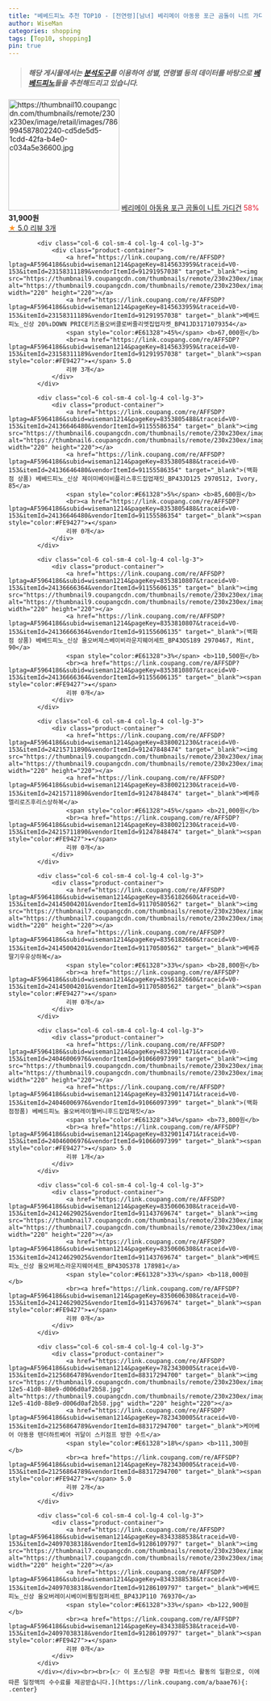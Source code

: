 ```yaml
---
title: "베베드피노 추천 TOP10 - [전연령][남녀] 베리메이 아동용 포근 곰돌이 니트 가디건"
author: WiseMan
categories: shopping
tags: [Top10, shopping]
pin: true
---
```


> ##### 해당 게시물에서는 [**분석도구**](https://itemscout.io/)를 이용하여 **성별**, **연령별** 등의 데이터를 바탕으로 [**베베드피노**](https://link.coupang.com/a/baae76)들을 추천해드리고 있습니다.
<div class="container"><div class="row">
            <div class="col-6 col-sm-4 col-lg-4 col-lg-3">
                <div class="product-container">
                    <a href="https://link.coupang.com/re/AFFSDP?lptag=AF5964186&subid=wiseman1214&pageKey=8251638138&traceid=V0-153&itemId=23757317029&vendorItemId=90781767434" target="_blank"><img src="https://thumbnail10.coupangcdn.com/thumbnails/remote/230x230ex/image/retail/images/786994587802240-cd5de5d5-1cdd-42fa-b4e0-c034a5e36600.jpg" alt="https://thumbnail10.coupangcdn.com/thumbnails/remote/230x230ex/image/retail/images/786994587802240-cd5de5d5-1cdd-42fa-b4e0-c034a5e36600.jpg" width="220" height="220"></a>
                    <a href="https://link.coupang.com/re/AFFSDP?lptag=AF5964186&subid=wiseman1214&pageKey=8251638138&traceid=V0-153&itemId=23757317029&vendorItemId=90781767434" target="_blank">베리메이 아동용 포근 곰돌이 니트 가디건</a>
                    <span style="color:#E61328">58%</span> <b>31,900원</b>
                    <br><a href="https://link.coupang.com/re/AFFSDP?lptag=AF5964186&subid=wiseman1214&pageKey=8251638138&traceid=V0-153&itemId=23757317029&vendorItemId=90781767434" target="_blank"><span style="color:#FE9427">★</span> 5.0
                    리뷰 3개</a>
                </div>
            </div>
            
            <div class="col-6 col-sm-4 col-lg-4 col-lg-3">
                <div class="product-container">
                    <a href="https://link.coupang.com/re/AFFSDP?lptag=AF5964186&subid=wiseman1214&pageKey=8145633959&traceid=V0-153&itemId=23158311189&vendorItemId=91291957038" target="_blank"><img src="https://thumbnail9.coupangcdn.com/thumbnails/remote/230x230ex/image/vendor_inventory/e4f4/83b0a57ac8005732badb71bc00173c9e5cb8b9d7344d73e96f097341f56a.jpg" alt="https://thumbnail9.coupangcdn.com/thumbnails/remote/230x230ex/image/vendor_inventory/e4f4/83b0a57ac8005732badb71bc00173c9e5cb8b9d7344d73e96f097341f56a.jpg" width="220" height="220"></a>
                    <a href="https://link.coupang.com/re/AFFSDP?lptag=AF5964186&subid=wiseman1214&pageKey=8145633959&traceid=V0-153&itemId=23158311189&vendorItemId=91291957038" target="_blank">베베드피노_신상 20%↓DOWN PRICE키즈올오버클로버줄리엣집업자켓_BP41JD3171079354</a>
                    <span style="color:#E61328">45%</span> <b>67,000원</b>
                    <br><a href="https://link.coupang.com/re/AFFSDP?lptag=AF5964186&subid=wiseman1214&pageKey=8145633959&traceid=V0-153&itemId=23158311189&vendorItemId=91291957038" target="_blank"><span style="color:#FE9427">★</span> 5.0
                    리뷰 3개</a>
                </div>
            </div>
            
            <div class="col-6 col-sm-4 col-lg-4 col-lg-3">
                <div class="product-container">
                    <a href="https://link.coupang.com/re/AFFSDP?lptag=AF5964186&subid=wiseman1214&pageKey=8353805488&traceid=V0-153&itemId=24136646480&vendorItemId=91155586354" target="_blank"><img src="https://thumbnail6.coupangcdn.com/thumbnails/remote/230x230ex/image/vendor_inventory/1437/053aff568e4a0f115fe5aad048cc19c011549479e90637362f342c8d023b.jpg" alt="https://thumbnail6.coupangcdn.com/thumbnails/remote/230x230ex/image/vendor_inventory/1437/053aff568e4a0f115fe5aad048cc19c011549479e90637362f342c8d023b.jpg" width="220" height="220"></a>
                    <a href="https://link.coupang.com/re/AFFSDP?lptag=AF5964186&subid=wiseman1214&pageKey=8353805488&traceid=V0-153&itemId=24136646480&vendorItemId=91155586354" target="_blank">(백화점 상품) 베베드피노_신상 제이미베이비플리스후드집업재킷_BP43JD125 2970512, Ivory, 85</a>
                    <span style="color:#E61328">5%</span> <b>85,600원</b>
                    <br><a href="https://link.coupang.com/re/AFFSDP?lptag=AF5964186&subid=wiseman1214&pageKey=8353805488&traceid=V0-153&itemId=24136646480&vendorItemId=91155586354" target="_blank"><span style="color:#FE9427">★</span> 
                    리뷰 0개</a>
                </div>
            </div>
            
            <div class="col-6 col-sm-4 col-lg-4 col-lg-3">
                <div class="product-container">
                    <a href="https://link.coupang.com/re/AFFSDP?lptag=AF5964186&subid=wiseman1214&pageKey=8353810807&traceid=V0-153&itemId=24136666364&vendorItemId=91155606135" target="_blank"><img src="https://thumbnail9.coupangcdn.com/thumbnails/remote/230x230ex/image/vendor_inventory/93f0/ff0a40c9112486e68775f040f93eb146781e0d35c0f09a4f2bcf62fdb2f8.jpg" alt="https://thumbnail9.coupangcdn.com/thumbnails/remote/230x230ex/image/vendor_inventory/93f0/ff0a40c9112486e68775f040f93eb146781e0d35c0f09a4f2bcf62fdb2f8.jpg" width="220" height="220"></a>
                    <a href="https://link.coupang.com/re/AFFSDP?lptag=AF5964186&subid=wiseman1214&pageKey=8353810807&traceid=V0-153&itemId=24136666364&vendorItemId=91155606135" target="_blank">(백화점 상품) 베베드피노_신상 올오버제스베이비라운지웨어세트_BP43OS189 2970467, Mint, 90</a>
                    <span style="color:#E61328">3%</span> <b>110,500원</b>
                    <br><a href="https://link.coupang.com/re/AFFSDP?lptag=AF5964186&subid=wiseman1214&pageKey=8353810807&traceid=V0-153&itemId=24136666364&vendorItemId=91155606135" target="_blank"><span style="color:#FE9427">★</span> 
                    리뷰 0개</a>
                </div>
            </div>
            
            <div class="col-6 col-sm-4 col-lg-4 col-lg-3">
                <div class="product-container">
                    <a href="https://link.coupang.com/re/AFFSDP?lptag=AF5964186&subid=wiseman1214&pageKey=8380021230&traceid=V0-153&itemId=24215711890&vendorItemId=91247848474" target="_blank"><img src="https://thumbnail9.coupangcdn.com/thumbnails/remote/230x230ex/image/vendor_inventory/d408/6c78205f37dbc2166477b00fa149fa78cf6e7ec1c0c68380f0359d39926d.jpg" alt="https://thumbnail9.coupangcdn.com/thumbnails/remote/230x230ex/image/vendor_inventory/d408/6c78205f37dbc2166477b00fa149fa78cf6e7ec1c0c68380f0359d39926d.jpg" width="220" height="220"></a>
                    <a href="https://link.coupang.com/re/AFFSDP?lptag=AF5964186&subid=wiseman1214&pageKey=8380021230&traceid=V0-153&itemId=24215711890&vendorItemId=91247848474" target="_blank">베베쥬 엘리로즈후리스상하복</a>
                    <span style="color:#E61328">45%</span> <b>21,000원</b>
                    <br><a href="https://link.coupang.com/re/AFFSDP?lptag=AF5964186&subid=wiseman1214&pageKey=8380021230&traceid=V0-153&itemId=24215711890&vendorItemId=91247848474" target="_blank"><span style="color:#FE9427">★</span> 
                    리뷰 0개</a>
                </div>
            </div>
            
            <div class="col-6 col-sm-4 col-lg-4 col-lg-3">
                <div class="product-container">
                    <a href="https://link.coupang.com/re/AFFSDP?lptag=AF5964186&subid=wiseman1214&pageKey=8356182660&traceid=V0-153&itemId=24145004201&vendorItemId=91170580562" target="_blank"><img src="https://thumbnail7.coupangcdn.com/thumbnails/remote/230x230ex/image/vendor_inventory/dc27/59736702feaa94da84d928dd522cf64b3450cea4aec8b53ccebacd9a1422.jpg" alt="https://thumbnail7.coupangcdn.com/thumbnails/remote/230x230ex/image/vendor_inventory/dc27/59736702feaa94da84d928dd522cf64b3450cea4aec8b53ccebacd9a1422.jpg" width="220" height="220"></a>
                    <a href="https://link.coupang.com/re/AFFSDP?lptag=AF5964186&subid=wiseman1214&pageKey=8356182660&traceid=V0-153&itemId=24145004201&vendorItemId=91170580562" target="_blank">베베쥬 딸기우유상하복</a>
                    <span style="color:#E61328">33%</span> <b>28,800원</b>
                    <br><a href="https://link.coupang.com/re/AFFSDP?lptag=AF5964186&subid=wiseman1214&pageKey=8356182660&traceid=V0-153&itemId=24145004201&vendorItemId=91170580562" target="_blank"><span style="color:#FE9427">★</span> 
                    리뷰 0개</a>
                </div>
            </div>
            
            <div class="col-6 col-sm-4 col-lg-4 col-lg-3">
                <div class="product-container">
                    <a href="https://link.coupang.com/re/AFFSDP?lptag=AF5964186&subid=wiseman1214&pageKey=8329011471&traceid=V0-153&itemId=24046006976&vendorItemId=91066097399" target="_blank"><img src="https://thumbnail9.coupangcdn.com/thumbnails/remote/230x230ex/image/vendor_inventory/ddf7/81df097d5b20116e59e2e9eeccafbe4bfb8483de454a7bdfa96943a6a96c.jpg" alt="https://thumbnail9.coupangcdn.com/thumbnails/remote/230x230ex/image/vendor_inventory/ddf7/81df097d5b20116e59e2e9eeccafbe4bfb8483de454a7bdfa96943a6a96c.jpg" width="220" height="220"></a>
                    <a href="https://link.coupang.com/re/AFFSDP?lptag=AF5964186&subid=wiseman1214&pageKey=8329011471&traceid=V0-153&itemId=24046006976&vendorItemId=91066097399" target="_blank">(백화점정품) 베베드피노 올오버레이첼버니후드집업재킷</a>
                    <span style="color:#E61328">34%</span> <b>73,800원</b>
                    <br><a href="https://link.coupang.com/re/AFFSDP?lptag=AF5964186&subid=wiseman1214&pageKey=8329011471&traceid=V0-153&itemId=24046006976&vendorItemId=91066097399" target="_blank"><span style="color:#FE9427">★</span> 5.0
                    리뷰 1개</a>
                </div>
            </div>
            
            <div class="col-6 col-sm-4 col-lg-4 col-lg-3">
                <div class="product-container">
                    <a href="https://link.coupang.com/re/AFFSDP?lptag=AF5964186&subid=wiseman1214&pageKey=8350606308&traceid=V0-153&itemId=24124629025&vendorItemId=91143769674" target="_blank"><img src="https://thumbnail7.coupangcdn.com/thumbnails/remote/230x230ex/image/vendor_inventory/eff9/5f62ce078845ec500be4a41475e25b8041c143aa52691528b1858d02738c.jpg" alt="https://thumbnail7.coupangcdn.com/thumbnails/remote/230x230ex/image/vendor_inventory/eff9/5f62ce078845ec500be4a41475e25b8041c143aa52691528b1858d02738c.jpg" width="220" height="220"></a>
                    <a href="https://link.coupang.com/re/AFFSDP?lptag=AF5964186&subid=wiseman1214&pageKey=8350606308&traceid=V0-153&itemId=24124629025&vendorItemId=91143769674" target="_blank">베베드피노_신상 올오버제스라운지웨어세트_BP43OS378 178981</a>
                    <span style="color:#E61328">33%</span> <b>118,000원</b>
                    <br><a href="https://link.coupang.com/re/AFFSDP?lptag=AF5964186&subid=wiseman1214&pageKey=8350606308&traceid=V0-153&itemId=24124629025&vendorItemId=91143769674" target="_blank"><span style="color:#FE9427">★</span> 
                    리뷰 0개</a>
                </div>
            </div>
            
            <div class="col-6 col-sm-4 col-lg-4 col-lg-3">
                <div class="product-container">
                    <a href="https://link.coupang.com/re/AFFSDP?lptag=AF5964186&subid=wiseman1214&pageKey=7823430005&traceid=V0-153&itemId=21256864789&vendorItemId=88317294700" target="_blank"><img src="https://thumbnail9.coupangcdn.com/thumbnails/remote/230x230ex/image/retail/images/2024/01/09/12/5/43e4bdf7-12e5-41d0-88e9-d006d0af2b58.jpg" alt="https://thumbnail9.coupangcdn.com/thumbnails/remote/230x230ex/image/retail/images/2024/01/09/12/5/43e4bdf7-12e5-41d0-88e9-d006d0af2b58.jpg" width="220" height="220"></a>
                    <a href="https://link.coupang.com/re/AFFSDP?lptag=AF5964186&subid=wiseman1214&pageKey=7823430005&traceid=V0-153&itemId=21256864789&vendorItemId=88317294700" target="_blank">케어베어 아동용 텐더하트베어 귀달이 스키점프 방한 수트</a>
                    <span style="color:#E61328">18%</span> <b>111,300원</b>
                    <br><a href="https://link.coupang.com/re/AFFSDP?lptag=AF5964186&subid=wiseman1214&pageKey=7823430005&traceid=V0-153&itemId=21256864789&vendorItemId=88317294700" target="_blank"><span style="color:#FE9427">★</span> 5.0
                    리뷰 2개</a>
                </div>
            </div>
            
            <div class="col-6 col-sm-4 col-lg-4 col-lg-3">
                <div class="product-container">
                    <a href="https://link.coupang.com/re/AFFSDP?lptag=AF5964186&subid=wiseman1214&pageKey=8343388538&traceid=V0-153&itemId=24097038318&vendorItemId=91286109797" target="_blank"><img src="https://thumbnail7.coupangcdn.com/thumbnails/remote/230x230ex/image/vendor_inventory/6170/439505cd4edc5a7bb4efd6d8b0c013eab517964963c74e1f4c4d1a963f71.jpg" alt="https://thumbnail7.coupangcdn.com/thumbnails/remote/230x230ex/image/vendor_inventory/6170/439505cd4edc5a7bb4efd6d8b0c013eab517964963c74e1f4c4d1a963f71.jpg" width="220" height="220"></a>
                    <a href="https://link.coupang.com/re/AFFSDP?lptag=AF5964186&subid=wiseman1214&pageKey=8343388538&traceid=V0-153&itemId=24097038318&vendorItemId=91286109797" target="_blank">베베드피노_신상 올오버레이시베이비퀼팅점퍼세트_BP43JP110 769370</a>
                    <span style="color:#E61328">33%</span> <b>122,900원</b>
                    <br><a href="https://link.coupang.com/re/AFFSDP?lptag=AF5964186&subid=wiseman1214&pageKey=8343388538&traceid=V0-153&itemId=24097038318&vendorItemId=91286109797" target="_blank"><span style="color:#FE9427">★</span> 
                    리뷰 0개</a>
                </div>
            </div>
            </div></div><br><br>[👉 이 포스팅은 쿠팡 파트너스 활동의 일환으로, 이에 따른 일정액의 수수료를 제공받습니다.](https://link.coupang.com/a/baae76){: .center}